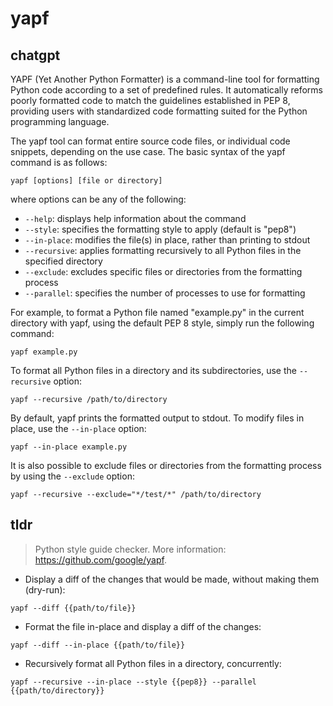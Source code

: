 # yapf 
## chatgpt 
YAPF (Yet Another Python Formatter) is a command-line tool for formatting Python code according to a set of predefined rules. It automatically reforms poorly formatted code to match the guidelines established in PEP 8, providing users with standardized code formatting suited for the Python programming language.

The yapf tool can format entire source code files, or individual code snippets, depending on the use case. The basic syntax of the yapf command is as follows:

```
yapf [options] [file or directory]
```
where options can be any of the following:

- `--help`: displays help information about the command
- `--style`: specifies the formatting style to apply (default is "pep8")
- `--in-place`: modifies the file(s) in place, rather than printing to stdout
- `--recursive`: applies formatting recursively to all Python files in the specified directory
- `--exclude`: excludes specific files or directories from the formatting process
- `--parallel`: specifies the number of processes to use for formatting

For example, to format a Python file named "example.py" in the current directory with yapf, using the default PEP 8 style, simply run the following command:

```
yapf example.py
```

To format all Python files in a directory and its subdirectories, use the `--recursive` option:

```
yapf --recursive /path/to/directory
```

By default, yapf prints the formatted output to stdout. To modify files in place, use the `--in-place` option:

```
yapf --in-place example.py
```

It is also possible to exclude files or directories from the formatting process by using the `--exclude` option:

```
yapf --recursive --exclude="*/test/*" /path/to/directory
``` 

## tldr 
 
> Python style guide checker.
> More information: <https://github.com/google/yapf>.

- Display a diff of the changes that would be made, without making them (dry-run):

`yapf --diff {{path/to/file}}`

- Format the file in-place and display a diff of the changes:

`yapf --diff --in-place {{path/to/file}}`

- Recursively format all Python files in a directory, concurrently:

`yapf --recursive --in-place --style {{pep8}} --parallel {{path/to/directory}}`
